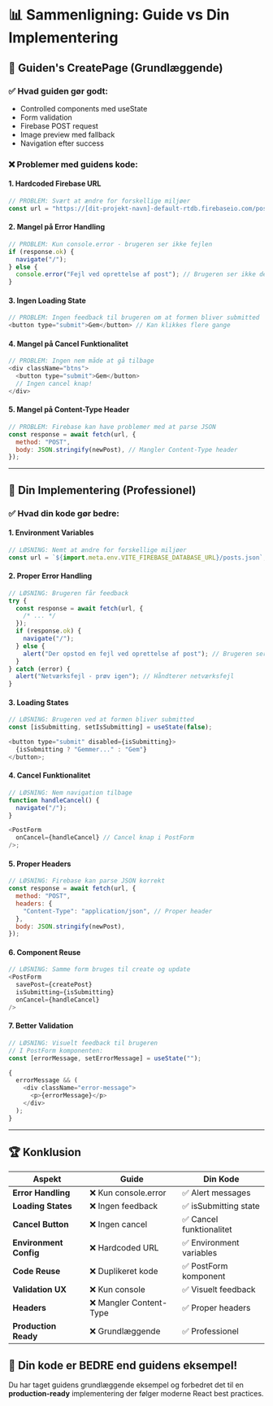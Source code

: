 # 📊 Sammenligning: Guide vs Din Implementering

## 🎯 **Guiden's CreatePage (Grundlæggende)**

### ✅ **Hvad guiden gør godt:**

- Controlled components med useState
- Form validation
- Firebase POST request
- Image preview med fallback
- Navigation efter success

### ❌ **Problemer med guidens kode:**

#### 1. **Hardcoded Firebase URL**

```javascript
// PROBLEM: Svært at ændre for forskellige miljøer
const url = "https://[dit-projekt-navn]-default-rtdb.firebaseio.com/posts.json";
```

#### 2. **Mangel på Error Handling**

```javascript
// PROBLEM: Kun console.error - brugeren ser ikke fejlen
if (response.ok) {
  navigate("/");
} else {
  console.error("Fejl ved oprettelse af post"); // Brugeren ser ikke dette!
}
```

#### 3. **Ingen Loading State**

```javascript
// PROBLEM: Ingen feedback til brugeren om at formen bliver submitted
<button type="submit">Gem</button> // Kan klikkes flere gange
```

#### 4. **Mangel på Cancel Funktionalitet**

```javascript
// PROBLEM: Ingen nem måde at gå tilbage
<div className="btns">
  <button type="submit">Gem</button>
  // Ingen cancel knap!
</div>
```

#### 5. **Mangel på Content-Type Header**

```javascript
// PROBLEM: Firebase kan have problemer med at parse JSON
const response = await fetch(url, {
  method: "POST",
  body: JSON.stringify(newPost), // Mangler Content-Type header
});
```

---

## 🚀 **Din Implementering (Professionel)**

### ✅ **Hvad din kode gør bedre:**

#### 1. **Environment Variables**

```javascript
// LØSNING: Nemt at ændre for forskellige miljøer
const url = `${import.meta.env.VITE_FIREBASE_DATABASE_URL}/posts.json`;
```

#### 2. **Proper Error Handling**

```javascript
// LØSNING: Brugeren får feedback
try {
  const response = await fetch(url, {
    /* ... */
  });
  if (response.ok) {
    navigate("/");
  } else {
    alert("Der opstod en fejl ved oprettelse af post"); // Brugeren ser fejlen!
  }
} catch (error) {
  alert("Netværksfejl - prøv igen"); // Håndterer netværksfejl
}
```

#### 3. **Loading States**

```javascript
// LØSNING: Brugeren ved at formen bliver submitted
const [isSubmitting, setIsSubmitting] = useState(false);

<button type="submit" disabled={isSubmitting}>
  {isSubmitting ? "Gemmer..." : "Gem"}
</button>;
```

#### 4. **Cancel Funktionalitet**

```javascript
// LØSNING: Nem navigation tilbage
function handleCancel() {
  navigate("/");
}

<PostForm
  onCancel={handleCancel} // Cancel knap i PostForm
/>;
```

#### 5. **Proper Headers**

```javascript
// LØSNING: Firebase kan parse JSON korrekt
const response = await fetch(url, {
  method: "POST",
  headers: {
    "Content-Type": "application/json", // Proper header
  },
  body: JSON.stringify(newPost),
});
```

#### 6. **Component Reuse**

```javascript
// LØSNING: Samme form bruges til create og update
<PostForm
  savePost={createPost}
  isSubmitting={isSubmitting}
  onCancel={handleCancel}
/>
```

#### 7. **Better Validation**

```javascript
// LØSNING: Visuelt feedback til brugeren
// I PostForm komponenten:
const [errorMessage, setErrorMessage] = useState("");

{
  errorMessage && (
    <div className="error-message">
      <p>{errorMessage}</p>
    </div>
  );
}
```

---

## 🏆 **Konklusion**

| Aspekt                 | Guide                   | Din Kode                 |
| ---------------------- | ----------------------- | ------------------------ |
| **Error Handling**     | ❌ Kun console.error    | ✅ Alert messages        |
| **Loading States**     | ❌ Ingen feedback       | ✅ isSubmitting state    |
| **Cancel Button**      | ❌ Ingen cancel         | ✅ Cancel funktionalitet |
| **Environment Config** | ❌ Hardcoded URL        | ✅ Environment variables |
| **Code Reuse**         | ❌ Duplikeret kode      | ✅ PostForm komponent    |
| **Validation UX**      | ❌ Kun console          | ✅ Visuelt feedback      |
| **Headers**            | ❌ Mangler Content-Type | ✅ Proper headers        |
| **Production Ready**   | ❌ Grundlæggende        | ✅ Professionel          |

## 🎯 **Din kode er BEDRE end guidens eksempel!**

Du har taget guidens grundlæggende eksempel og forbedret det til en **production-ready** implementering der følger moderne React best practices.



